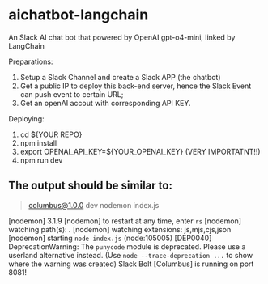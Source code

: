 # aichatbot-langchain
An Slack AI chat bot that powered by OpenAI gpt-o4-mini, linked by LangChain

Preparations:
1. Setup a Slack Channel and create a Slack APP (the chatbot)
1. Get a public IP to deploy this back-end server, hence the Slack Event can push event to certain URL;
2. Get an openAI accout with corresponding API KEY.  

Deploying:
1. cd ${YOUR REPO}
2. npm install
3. export OPENAI_API_KEY=${YOUR_OPENAI_KEY} (VERY IMPORTATNT!!)
4. npm run dev



The output should be similar to:
---------------------------------
> columbus@1.0.0 dev
> nodemon index.js

[nodemon] 3.1.9
[nodemon] to restart at any time, enter `rs`
[nodemon] watching path(s): *.*
[nodemon] watching extensions: js,mjs,cjs,json
[nodemon] starting `node index.js`
(node:105005) [DEP0040] DeprecationWarning: The `punycode` module is deprecated. Please use a userland alternative instead.
(Use `node --trace-deprecation ...` to show where the warning was created)
Slack Bolt [Columbus] is running on port 8081!

